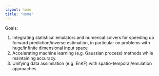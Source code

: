 ```yaml
---
layout: home
title: "Home"
---
```


Goals:
1) Integrating statistical emulators and numerical solvers for speeding up forward prediction/inverse estimation, in particular on problems with huge/infinite dimensional input space 
2) Accelerating machine learning (e.g. Gaussian process) methods while maintaining accuracy. 
3) Unifying data assimilation (e.g. EnKF) with spatio-temporal/emulation approaches.
